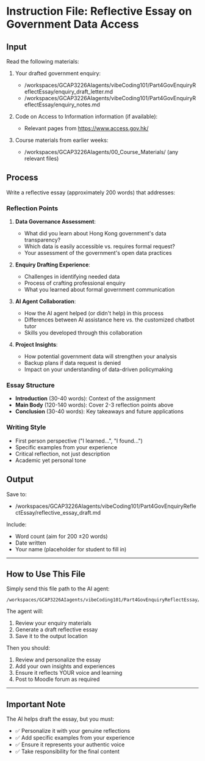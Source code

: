 # Instruction File: Reflective Essay on Government Data Access

## Input
Read the following materials:
1. Your drafted government enquiry:
   - /workspaces/GCAP3226AIagents/vibeCoding101/Part4GovEnquiryReflectEssay/enquiry_draft_letter.md
   - /workspaces/GCAP3226AIagents/vibeCoding101/Part4GovEnquiryReflectEssay/enquiry_notes.md

2. Code on Access to Information information (if available):
   - Relevant pages from https://www.access.gov.hk/
   
3. Course materials from earlier weeks:
   - /workspaces/GCAP3226AIagents/00_Course_Materials/ (any relevant files)

## Process
Write a reflective essay (approximately 200 words) that addresses:

### Reflection Points

1. **Data Governance Assessment**:
   - What did you learn about Hong Kong government's data transparency?
   - Which data is easily accessible vs. requires formal request?
   - Your assessment of the government's open data practices

2. **Enquiry Drafting Experience**:
   - Challenges in identifying needed data
   - Process of crafting professional enquiry
   - What you learned about formal government communication

3. **AI Agent Collaboration**:
   - How the AI agent helped (or didn't help) in this process
   - Differences between AI assistance here vs. the customized chatbot tutor
   - Skills you developed through this collaboration

4. **Project Insights**:
   - How potential government data will strengthen your analysis
   - Backup plans if data request is denied
   - Impact on your understanding of data-driven policymaking

### Essay Structure
- **Introduction** (30-40 words): Context of the assignment
- **Main Body** (120-140 words): Cover 2-3 reflection points above
- **Conclusion** (30-40 words): Key takeaways and future applications

### Writing Style
- First person perspective ("I learned...", "I found...")
- Specific examples from your experience
- Critical reflection, not just description
- Academic yet personal tone

## Output
Save to:
- /workspaces/GCAP3226AIagents/vibeCoding101/Part4GovEnquiryReflectEssay/reflective_essay_draft.md

Include:
- Word count (aim for 200 ±20 words)
- Date written
- Your name (placeholder for student to fill in)

---

## How to Use This File

Simply send this file path to the AI agent:
```
/workspaces/GCAP3226AIagents/vibeCoding101/Part4GovEnquiryReflectEssay/INSTRUCTION_ReflectiveEssay.md
```

The agent will:
1. Review your enquiry materials
2. Generate a draft reflective essay
3. Save it to the output location

Then you should:
1. Review and personalize the essay
2. Add your own insights and experiences
3. Ensure it reflects YOUR voice and learning
4. Post to Moodle forum as required

---

## Important Note

The AI helps draft the essay, but you must:
- ✅ Personalize it with your genuine reflections
- ✅ Add specific examples from your experience
- ✅ Ensure it represents your authentic voice
- ✅ Take responsibility for the final content
